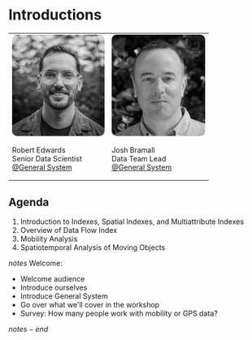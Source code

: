 # Introductions

<table style="border:none; border-collapse: collapse; border-spacing: 0; cellspacing: 0; cellpadding: 0">
    <tr>
        <td> <img align="left" src="./assets/images/robert-profile.png" alt="Robert Edwards" style="border-radius:10px"></td>
        <td><img align="right" src="./assets/images/josh-profile.png" alt="Josh Bramall" style="border-radius:10px"></td>
    </tr>
    <tr>
        <td>
        <p align="left">
            Robert Edwards <br>
            Senior Data Scientist <br>
            <a href="https://www.generalsystem.com/">@General System</a>
        </p>
        </td>
        <td>
         <p align="left">
            Josh Bramall <br>
            Data Team Lead <br>
            <a href="https://www.generalsystem.com/">@General System</a>
        </p>
        </td>
    </tr>
</table>

## Agenda

1. Introduction to Indexes, Spatial Indexes, and Multiattribute Indexes
2. Overview of Data Flow Index
3. Mobility Analysis
4. Spatiotemporal Analysis of Moving Objects

$notes$
Welcome:

- Welcome audience
- Introduce ourselves
- Introduce General System
- Go over what we'll cover in the workshop
- Survey: How many people work with mobility or GPS data?

$notes-end$
